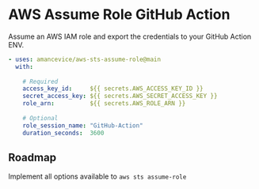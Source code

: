 # AWS Assume Role GitHub Action

Assume an AWS IAM role and export the credentials to your GitHub Action ENV.

```yaml
- uses: amancevice/aws-sts-assume-role@main
  with:
    
    # Required
    access_key_id:     ${{ secrets.AWS_ACCESS_KEY_ID }}
    secret_access_key: ${{ secrets.AWS_SECRET_ACCESS_KEY }}
    role_arn:          ${{ secrets.AWS_ROLE_ARN }}
    
    # Optional
    role_session_name: "GitHub-Action"
    duration_seconds:  3600
```

## Roadmap

Implement all options available to `aws sts assume-role`
